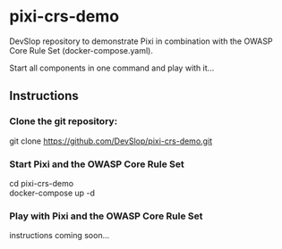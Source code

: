 # pixi-crs-demo
DevSlop repository to demonstrate Pixi in combination with the OWASP Core Rule Set (docker-compose.yaml).

Start all components in one command and play with it...

## Instructions

### Clone the git repository:
git clone https://github.com/DevSlop/pixi-crs-demo.git

### Start Pixi and the OWASP Core Rule Set
cd pixi-crs-demo  
docker-compose up -d

### Play with Pixi and the OWASP Core Rule Set
instructions coming soon...
